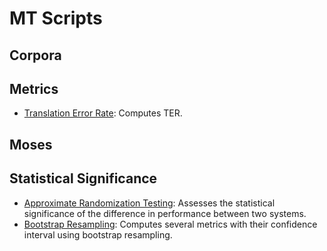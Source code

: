 # MT Scripts

## Corpora

## Metrics
* [Translation Error Rate](ter): Computes TER.

## Moses

## Statistical Significance
* [Approximate Randomization Testing](art): Assesses the statistical significance of the difference in performance between two systems.
* [Bootstrap Resampling](confinter): Computes several metrics with their confidence interval using bootstrap resampling.
